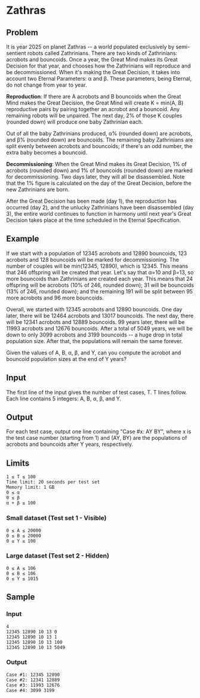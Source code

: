 # Zathras

## Problem
It is year 2025 on planet Zathras -- a world populated exclusively by semi-sentient robots called Zathrinians. There are two kinds of Zathrinians: acrobots and bouncoids. Once a year, the Great Mind makes its Great Decision for that year, and chooses how the Zathrinians will reproduce and be decommissioned. When it's making the Great Decision, it takes into account two Eternal Parameters: α and β. These parameters, being Eternal, do not change from year to year.

**Reproduction**: If there are A acrobots and B bouncoids when the Great Mind makes the Great Decision, the Great Mind will create K = min(A, B) reproductive pairs by pairing together an acrobot and a bouncoid. Any remaining robots will be unpaired. The next day, 2% of those K couples (rounded down) will produce one baby Zathrinian each.

Out of all the baby Zathrinians produced, α% (rounded down) are acrobots, and β% (rounded down) are bouncoids. The remaining baby Zathrinians are split evenly between acrobots and bouncoids; if there's an odd number, the extra baby becomes a bouncoid.

**Decommissioning**: When the Great Mind makes its Great Decision, 1% of acrobots (rounded down) and 1% of bouncoids (rounded down) are marked for decommissioning. Two days later, they will all be disassembled. Note that the 1% figure is calculated on the day of the Great Decision, before the new Zathrinians are born.

After the Great Decision has been made (day 1), the reproduction has occurred (day 2), and the unlucky Zathrinians have been disassembled (day 3), the entire world continues to function in harmony until next year's Great Decision takes place at the time scheduled in the Eternal Specification.

## Example
If we start with a population of 12345 acrobots and 12890 bouncoids, 123 acrobots and 128 bouncoids will be marked for decommissioning. The number of couples will be min(12345, 12890), which is 12345. This means that 246 offspring will be created that year. Let's say that α=10 and β=13, so more bouncoids than Zathrinians are created each year. This means that 24 offspring will be acrobots (10% of 246, rounded down); 31 will be bouncoids (13% of 246, rounded down); and the remaining 191 will be split between 95 more acrobots and 96 more bouncoids.

Overall, we started with 12345 acrobots and 12890 bouncoids. One day later, there will be 12464 acrobots and 13017 bouncoids. The next day, there will be 12341 acrobots and 12889 bouncoids. 99 years later, there will be 11993 acrobots and 12676 bouncoids. After a total of 5049 years, we will be down to only 3099 acrobots and 3199 bouncoids -- a huge drop in total population size. After that, the populations will remain the same forever.

Given the values of A, B, α, β, and Y, can you compute the acrobot and bouncoid population sizes at the end of Y years?

## Input
The first line of the input gives the number of test cases, T. T lines follow. Each line contains 5 integers: A, B, α, β, and Y.

## Output
For each test case, output one line containing "Case #x: AY BY", where x is the test case number (starting from 1) and (AY, BY) are the populations of acrobots and bouncoids after Y years, respectively.

## Limits
    1 ≤ T ≤ 100
    Time limit: 20 seconds per test set
    Memory limit: 1 GB
    0 ≤ α
    0 ≤ β
    α + β ≤ 100

### Small dataset (Test set 1 - Visible)
    0 ≤ A ≤ 20000
    0 ≤ B ≤ 20000
    0 ≤ Y ≤ 100

### Large dataset (Test set 2 - Hidden)
    0 ≤ A ≤ 106
    0 ≤ B ≤ 106
    0 ≤ Y ≤ 1015

## Sample

### Input
    4
    12345 12890 10 13 0
    12345 12890 10 13 1
    12345 12890 10 13 100
    12345 12890 10 13 5049
 	
### Output
    Case #1: 12345 12890
    Case #2: 12341 12889
    Case #3: 11993 12676
    Case #4: 3099 3199

  

